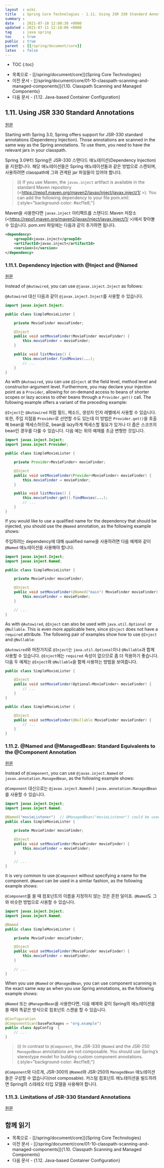 ```yaml
---
layout  : wiki
title   : Spring Core Technologies - 1.11. Using JSR 330 Standard Annotations
summary : 
date    : 2021-07-10 12:00:30 +0900
updated : 2021-07-11 12:18:00 +0900
tag     : java spring
toc     : true
public  : true
parent  : [[/spring/document/core]]
latex   : false
---
```

* TOC
{:toc}

- 목록으로 - [[/spring/document/core]]{Spring Core Technologies}
- 이전 문서 - [[/spring/document/core/01-10-classpath-scanning-and-managed-components]]{1.10. Classpath Scanning and Managed Components}
- 다음 문서 - {1.12. Java-based Container Configuration}

## 1.11. Using JSR 330 Standard Annotations

[원문]( https://docs.spring.io/spring-framework/docs/5.3.7/reference/html/core.html#beans-standard-annotations )

Starting with Spring 3.0, Spring offers support for JSR-330 standard annotations (Dependency Injection). Those annotations are scanned in the same way as the Spring annotations. To use them, you need to have the relevant jars in your classpath.

Spring 3.0부터 Spring은 JSR-330 스탠다드 애노테이션(Dependency Injection)을 지원합니다.
해당 애노테이션들은 Spring 애노테이션들과 같은 방법으로 스캔되며, 사용하려면 classpath에 그와 관계된 jar 파일들이 있어야 합니다.

> (i)
If you use Maven, the `javax.inject` artifact is available in the standard Maven repository (<https://repo1.maven.org/maven2/javax/inject/javax.inject/1/ >). You can add the following dependency to your file pom.xml:
{:style="background-color: #ecf1e8;"}

Maven을 사용한다면 `javax.inject` 아티팩트를 스탠다드 Maven 저장소(<https://repo1.maven.org/maven2/javax/inject/javax.inject/1/ >)에서 찾아볼 수 있습니다.
pom.xml 파일에는 다음과 같이 추가하면 됩니다.

```xml
<dependency>
    <groupId>javax.inject</groupId>
    <artifactId>javax.inject</artifactId>
    <version>1</version>
</dependency>
```

### 1.11.1. Dependency Injection with @Inject and @Named

[원문]( https://docs.spring.io/spring-framework/docs/5.3.7/reference/html/core.html#beans-inject-named )

>
Instead of `@Autowired`, you can use `@javax.inject.Inject` as follows:

`@Autowired` 대신 다음과 같이 `@javax.inject.Inject`를 사용할 수 있습니다.

```java
import javax.inject.Inject;

public class SimpleMovieLister {

    private MovieFinder movieFinder;

    @Inject
    public void setMovieFinder(MovieFinder movieFinder) {
        this.movieFinder = movieFinder;
    }

    public void listMovies() {
        this.movieFinder.findMovies(...);
        // ...
    }
}
```

>
As with `@Autowired`, you can use `@Inject` at the field level, method level and constructor-argument level. Furthermore, you may declare your injection point as a `Provider`, allowing for on-demand access to beans of shorter scopes or lazy access to other beans through a `Provider.get()` call. The following example offers a variant of the preceding example:

`@Inject`는 `@Autowired` 처럼 필드, 메소드, 생성자 인자 레벨에서 사용할 수 있습니다.
또한, 주입 지점을 `Provider`로 선언할 수도 있는데 이 방법은 `Provider.get()`을 호출해 bean을 엑세스하므로, bean을 lazy하게 엑세스할 필요가 있거나 더 좁은 스코프의 bean인 경우를 다룰 수 있습니다.
다음 예는 위의 예제를 조금 변형한 것입니다.

```java
import javax.inject.Inject;
import javax.inject.Provider;

public class SimpleMovieLister {

    private Provider<MovieFinder> movieFinder;

    @Inject
    public void setMovieFinder(Provider<MovieFinder> movieFinder) {
        this.movieFinder = movieFinder;
    }

    public void listMovies() {
        this.movieFinder.get().findMovies(...);
        // ...
    }
}
```

>
If you would like to use a qualified name for the dependency that should be injected, you should use the `@Named` annotation, as the following example shows:

주입하려는 dependency에 대해 qualified name을 사용하려면 다음 예제와 같이 `@Named` 애노테이션을 사용해야 합니다.

```java
import javax.inject.Inject;
import javax.inject.Named;

public class SimpleMovieLister {

    private MovieFinder movieFinder;

    @Inject
    public void setMovieFinder(@Named("main") MovieFinder movieFinder) {
        this.movieFinder = movieFinder;
    }

    // ...
}
```

>
As with `@Autowired`, `@Inject` can also be used with `java.util.Optional` or `@Nullable`. This is even more applicable here, since `@Inject` does not have a `required` attribute. The following pair of examples show how to use `@Inject` and `@Nullable`:

`@Autowired`와 마찬가지로 `@Inject`는 `java.util.Optional`이나 `@Nullable`과 함께 사용할 수 있습니다.
`@Inject`에는 `required` 속성이 없으므로 좀 더 적용하기 좋습니다.
다음 두 예제는 `@Inject`와 `@Nullable`을 함께 사용하는 방법을 보여줍니다.

```java
public class SimpleMovieLister {

    @Inject
    public void setMovieFinder(Optional<MovieFinder> movieFinder) {
        // ...
    }
}
```

```java
public class SimpleMovieLister {

    @Inject
    public void setMovieFinder(@Nullable MovieFinder movieFinder) {
        // ...
    }
}
```

### 1.11.2. @Named and @ManagedBean: Standard Equivalents to the @Component Annotation

[원문]( https://docs.spring.io/spring-framework/docs/5.3.7/reference/html/core.html#beans-named )

>
Instead of `@Component`, you can use `@javax.inject.Named` or `javax.annotation.ManagedBean`, as the following example shows:

`@Component` 대신으로는 `@javax.inject.Named`나 `javax.annotation.ManagedBean`를 사용할 수 있습니다.

```java
import javax.inject.Inject;
import javax.inject.Named;

@Named("movieListener")  // @ManagedBean("movieListener") could be used as well
public class SimpleMovieLister {

    private MovieFinder movieFinder;

    @Inject
    public void setMovieFinder(MovieFinder movieFinder) {
        this.movieFinder = movieFinder;
    }

    // ...
}
```

>
It is very common to use `@Component` without specifying a name for the component. `@Named` can be used in a similar fashion, as the following example shows:

`@Component`를 쓸 때 컴포넌트의 이름을 지정하지 않는 것은 흔한 일이죠.
`@Named`도 그와 비슷한 방법으로 사용할 수 있습니다.

```java
import javax.inject.Inject;
import javax.inject.Named;

@Named
public class SimpleMovieLister {

    private MovieFinder movieFinder;

    @Inject
    public void setMovieFinder(MovieFinder movieFinder) {
        this.movieFinder = movieFinder;
    }

    // ...
}
```

>
When you use `@Named` or `@ManagedBean`, you can use component scanning in the exact same way as when you use Spring annotations, as the following example shows:

`@Named` 또는 `@ManagedBean`을 사용한다면, 다음 예제와 같이 Spring의 애노테이션을 쓸 때와 똑같은 방식으로 컴포넌트 스캔을 할 수 있습니다.

```java
@Configuration
@ComponentScan(basePackages = "org.example")
public class AppConfig  {
    // ...
}
```

> (i)
In contrast to `@Component`, the JSR-330 `@Named` and the JSR-250 `ManagedBean` annotations are not composable. You should use Spring’s stereotype model for building custom component annotations.
{:style="background-color: #ecf1e8;"}

`@Component`와 다르게, JSR-300의 `@Named`와 JSR-250의 `ManagedBean` 애노테이션들은 구성할 수 없습니다(not composable).
커스텀 컴포넌트 애노테이션을 빌드하려면 Spring의 스테레오 타입 모델을 사용해야 합니다.

### 1.11.3. Limitations of JSR-330 Standard Annotations

[원문]( https://docs.spring.io/spring-framework/docs/5.3.7/reference/html/core.html#beans-standard-annotations-limitations )


## 함께 읽기

- 목록으로 - [[/spring/document/core]]{Spring Core Technologies}
- 이전 문서 - [[/spring/document/core/01-10-classpath-scanning-and-managed-components]]{1.10. Classpath Scanning and Managed Components}
- 다음 문서 - {1.12. Java-based Container Configuration}

